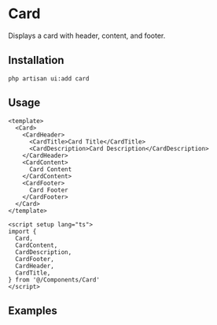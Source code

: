 # Card

Displays a card with header, content, and footer.

<ComponentSource
  source="components/Card"
  ui="https://www.shadcn-vue.com/docs/components/card.html"
/>

<ComponentPreview name="Card" />

## Installation

```shell
php artisan ui:add card
```

## Usage

```vue
<template>
  <Card>
    <CardHeader>
      <CardTitle>Card Title</CardTitle>
      <CardDescription>Card Description</CardDescription>
    </CardHeader>
    <CardContent>
      Card Content
    </CardContent>
    <CardFooter>
      Card Footer
    </CardFooter>
  </Card>
</template>

<script setup lang="ts">
import {
  Card,
  CardContent,
  CardDescription,
  CardFooter,
  CardHeader,
  CardTitle,
} from '@/Components/Card'
</script>
```

## Examples

<ComponentPreview name="CardExample" />
